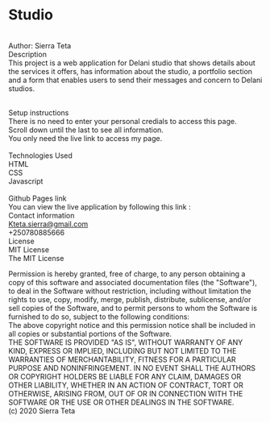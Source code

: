 # Studio

<br>
Author: 
Sierra Teta
<br>
Description
<br>
This project is a web application for Delani studio that shows details about the services it offers, has information about the studio, a portfolio section and a form that enables users to send their messages and concern to Delani studios. 
<br>
<br>

Setup instructions
<br>
There is no need to enter your personal credials to access this page.
<br>
Scroll down until the last to see all information.
<br>
You only need the live link to access my page.
<br>
<br>
Technologies Used
<br>
HTML
<br>
CSS
<br>
Javascript
<br>
<br>
Github Pages link
<br>
You can view the live application by following this link : 
<br>
Contact information
<br>
Kteta.sierra@gmail.com
<br>
+250780885666
<br>
License
<br>
MIT License
<br>
The MIT License
<br>

Permission is hereby granted, free of charge, to any person obtaining a copy of this software and associated documentation files (the "Software"), to deal in the Software without restriction, including without limitation the rights to use, copy, modify, merge, publish, distribute, sublicense, and/or sell copies of the Software, and to permit persons to whom the Software is furnished to do so, subject to the following conditions:
<br>
The above copyright notice and this permission notice shall be included in all copies or substantial portions of the Software.
<br>
THE SOFTWARE IS PROVIDED "AS IS", WITHOUT WARRANTY OF ANY KIND, EXPRESS OR IMPLIED, INCLUDING BUT NOT LIMITED TO THE WARRANTIES OF MERCHANTABILITY, FITNESS FOR A PARTICULAR PURPOSE AND NONINFRINGEMENT. IN NO EVENT SHALL THE AUTHORS OR COPYRIGHT HOLDERS BE LIABLE FOR ANY CLAIM, DAMAGES OR OTHER LIABILITY, WHETHER IN AN ACTION OF CONTRACT, TORT OR OTHERWISE, ARISING FROM, OUT OF OR IN CONNECTION WITH THE SOFTWARE OR THE USE OR OTHER DEALINGS IN THE SOFTWARE.
<br>
(c) 2020 Sierra Teta
